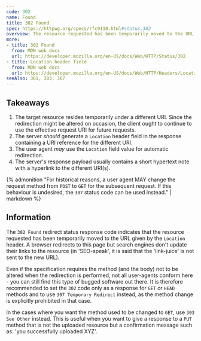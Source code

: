 ```yaml
---
code: 302
name: Found
title: 302 Found
spec: https://httpwg.org/specs/rfc9110.html#status.302
overview: The resource requested has been temporarily moved to the URL given by the `Location` header.
more:
- title: 302 Found
  from: MDN web docs
  url: https://developer.mozilla.org/en-US/docs/Web/HTTP/Status/302
- title: Location header field
  from: MDN web docs
  url: https://developer.mozilla.org/en-US/docs/Web/HTTP/Headers/Location
seeAlso: 301, 303, 307
---
```


## Takeaways

1. The target resource resides temporarily under a different URI. Since the redirection might be altered on occasion, the client ought to continue to use the effective request URI for future requests.
1. The server _should_ generate a `Location` header field in the response containing a URI reference for the different URI.
1. The user agent _may_ use the `Location` field value for automatic redirection.
1. The server's response payload usually contains a short hypertext note with a hyperlink to the different URI(s).

{% admonition "For historical reasons, a user agent MAY change the request method from `POST` to `GET` for the subsequent request. If this behaviour is undesired, the `307` status code can be used instead." | markdown %}

## Information

The `302 Found` redirect status response code indicates that the resource requested has been temporarily moved to the URL given by the `Location` header. A browser redirects to this page but search engines don't update their links to the resource (in 'SEO-speak', it is said that the 'link-juice' is not sent to the new URL).

Even if the specification requires the method (and the body) not to be altered when the redirection is performed, not all user-agents conform here - you can still find this type of bugged software out there. It is therefore recommended to set the `302` code only as a response for `GET` or `HEAD` methods and to use `307 Temporary Redirect` instead, as the method change is explicitly prohibited in that case.

In the cases where you want the method used to be changed to `GET`, use `303 See Other` instead. This is useful when you want to give a response to a `PUT` method that is not the uploaded resource but a confirmation message such as: 'you successfully uploaded XYZ'.
